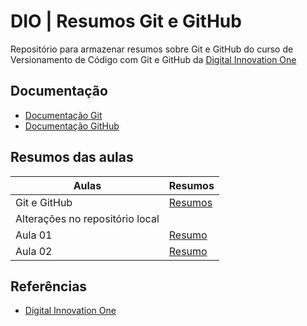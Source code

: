 # DIO | Resumos Git e GitHub

Repositório para armazenar resumos sobre Git e GitHub do curso de Versionamento de Código com Git e GitHub da [Digital Innovation One](https://www.dio.me/)

## Documentação
- [Documentação Git](https://git-scm.com/docs/git/pt_BR)
- [Documentação GitHub](https://docs.github.com/pt)

## Resumos das aulas
| Aulas | Resumos |
|-------|---------|
| Git e GitHub | [Resumos](https://www.notion.so/GitHub-86ad92b532e44d2b97471b7bcbf20c8e) |
| Alterações no repositório local |
| Aula 01 | [Resumo]() |
| Aula 02 | [Resumo]() |

## Referências 
- [Digital Innovation One](https://www.dio.me/)

